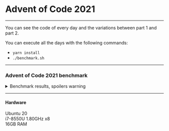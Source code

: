 # Advent of Code 2021

***

You can see the code of every day and the variations between part 1 and part 2.

You can execute all the days with the following commands:

- `yarn install`
- `./benchmark.sh`

***

### Advent of Code 2021 benchmark

<details>
<summary>Benchmark results, spoilers warning</summary>

Day 01, Part 01: 1616  
---- 0.06s

Day 01, Part 02: 1645  
---- 0.05s

Day 02, part 01: 1580000  
---- 0.05s

Day 02, part 02: 1251263225  
---- 0.04s

Day 03, Part 01: 2743844  
---- 0.05s

Day 03, part 02: 6677951  
---- 0.05s

Day 04, Part 01: 55770  
---- 0.07s

Day 04, Part 02: 2980  
---- 0.07s

Day 05, Part 01: 6267  
---- 0.13s

Day 05, Part 01: 20196  
---- 0.22s

Day 06, Part 01: 372984  
---- 0.14s

Day 06, part 02: 1681503251694  
---- 0.04s
</details>

***

#### Hardware

Ubuntu 20  
i7-8550U 1.80GHz x8   
16GB RAM
